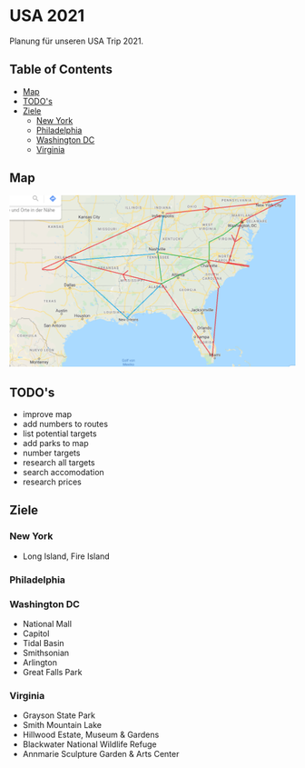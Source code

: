# USA 2021
Planung für unseren USA Trip 2021.

## Table of Contents

* [Map](#map)
* [TODO's](#todos)
* [Ziele](#ziele)
  * [New York](#new-york)
  * [Philadelphia](#philadelphia)
  * [Washington DC](#washington)
  * [Virginia](#virginia)

## Map
![Route](Route.png?raw=true "Mögliche Route")

## TODO's
- improve map
- add numbers to routes
- list potential targets
- add parks to map
- number targets
- research all targets
- search accomodation
- research prices

## Ziele
### New York
  - Long Island, Fire Island
### Philadelphia
### Washington DC
  - National Mall
  - Capitol
  - Tidal Basin
  - Smithsonian
  - Arlington
  - Great Falls Park
### Virginia
  - Grayson State Park
  - Smith Mountain Lake 
  - Hillwood Estate, Museum & Gardens
  - Blackwater National Wildlife Refuge
  - Annmarie Sculpture Garden & Arts Center
  
